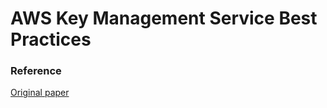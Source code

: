 
# AWS Key Management Service Best Practices



### Reference 

<a href="https://docs.aws.amazon.com/whitepapers/latest/kms-best-practices/kms-best-practices.pdf#welcome"> Original paper </a> 

